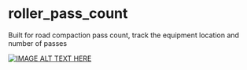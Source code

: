 # roller_pass_count
Built for road compaction pass count, track the equipment location and number of passes

[![IMAGE ALT TEXT HERE](https://img.youtube.com/vi/tL2J3Hu5VLQ/0.jpg)](https://youtu.be/tL2J3Hu5VLQ)
